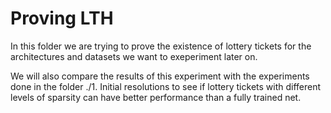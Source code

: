 # Proving LTH

In this folder we are trying to prove the existence of lottery tickets for the architectures and datasets we want to exeperiment later on. 

We will also compare the results of this experiment with the experiments done in the folder ./1. Initial resolutions to see if lottery tickets with different levels of sparsity can have better performance than a fully trained net.